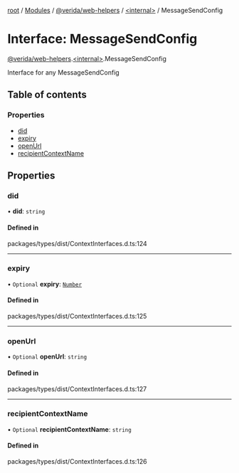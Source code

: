 [root](../README.md) / [Modules](../modules.md) / [@verida/web-helpers](../modules/verida_web_helpers.md) / [<internal\>](../modules/verida_web_helpers._internal_.md) / MessageSendConfig

# Interface: MessageSendConfig

[@verida/web-helpers](../modules/verida_web_helpers.md).[<internal\>](../modules/verida_web_helpers._internal_.md).MessageSendConfig

Interface for any MessageSendConfig

## Table of contents

### Properties

- [did](verida_web_helpers._internal_.MessageSendConfig.md#did)
- [expiry](verida_web_helpers._internal_.MessageSendConfig.md#expiry)
- [openUrl](verida_web_helpers._internal_.MessageSendConfig.md#openurl)
- [recipientContextName](verida_web_helpers._internal_.MessageSendConfig.md#recipientcontextname)

## Properties

### did

• **did**: `string`

#### Defined in

packages/types/dist/ContextInterfaces.d.ts:124

___

### expiry

• `Optional` **expiry**: [`Number`](../modules/verida_web_helpers._internal_.md#number)

#### Defined in

packages/types/dist/ContextInterfaces.d.ts:125

___

### openUrl

• `Optional` **openUrl**: `string`

#### Defined in

packages/types/dist/ContextInterfaces.d.ts:127

___

### recipientContextName

• `Optional` **recipientContextName**: `string`

#### Defined in

packages/types/dist/ContextInterfaces.d.ts:126
